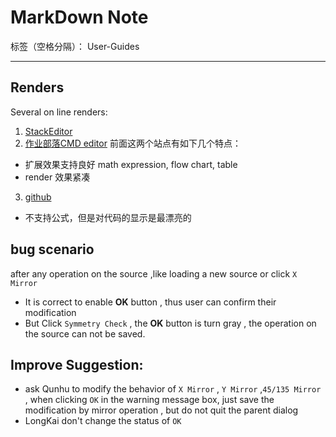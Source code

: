 # MarkDown Note

标签（空格分隔）： User-Guides

---

## Renders
Several on line renders:

1. [StackEditor](https://stackedit.io/editor)
2. [作业部落CMD editor](https://www.zybuluo.com/mdeditor)
前面这两个站点有如下几个特点：
  - 扩展效果支持良好 math expression, flow chart, table
  - render 效果紧凑
3. [github](https://www.zybuluo.com/mdeditor)
  - 不支持公式，但是对代码的显示是最漂亮的


## bug scenario
after any operation on the source ,like loading a new source or click `X Mirror`

 - It is correct to enable **OK** button , thus user can confirm their modification
 - But Click `Symmetry Check` , the **OK** button is turn gray , the operation on the source can not be saved.

## Improve Suggestion: 
- ask Qunhu to modify the behavior of `X Mirror` , `Y Mirror` ,`45/135 Mirror` , when clicking `OK` in the warning message box, just save the modification by mirror operation , but do not quit the parent dialog
- LongKai don't change the status of `OK` 
